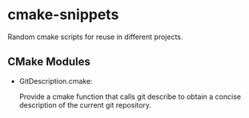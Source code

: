 cmake-snippets
==============

Random cmake scripts for reuse in different projects.

CMake Modules
-------------

 - GitDescription.cmake:

   Provide a cmake function that calls git describe to obtain a concise
description of the current git repository.
